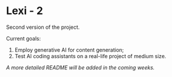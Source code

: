 # Lexi - 2

Second version of the project.

Current goals:

1. Employ generative AI for content generation;
2. Test AI coding assistants on a real-life project of medium size.

_A more detailed README will be added in the coming weeks._
